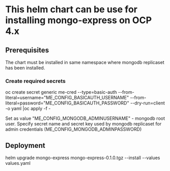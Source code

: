 # This helm chart can be use for installing mongo-express on OCP 4.x

## Prerequisites
The chart must be installed in same namespace where mongodb replicaset has been installed.

### Create required secrets
oc create secret generic me-cred --type=basic-auth --from-literal=username="ME_CONFIG_BASICAUTH_USERNAME" --from-literal=password="ME_CONFIG_BASICAUTH_PASSWORD" --dry-run=client -o yaml |oc apply -f -

Set as value "ME_CONFIG_MONGODB_ADMINUSERNAME" - mongodb root user.
Specify secret name and secret key used by mongodb replicaset for admin credentials (ME_CONFIG_MONGODB_ADMINPASSWORD)

## Deployment
helm upgrade mongo-express mongo-express-0.1.0.tgz --install --values values.yaml
